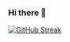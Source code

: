 ### Hi there 👋

[![GitHub Streak](https://streak-stats.demolab.com?user=adan-ayaz-stan&theme=aura&hide_border=true&date_format=M%20j%5B%2C%20Y%5D)](https://git.io/streak-stats)
